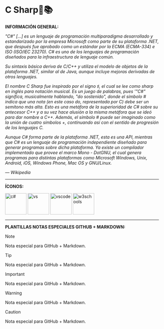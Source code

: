# C Sharp🌿📚

**INFORMACIÓN GENERAL:**

*"C#" [...] es un lenguaje de programación multiparadigma desarrollado y estandarizado por la empresa Microsoft como parte de su plataforma .NET, que después fue aprobado como un estándar por la ECMA (ECMA-334) e ISO (ISO/IEC 23270). C# es uno de los lenguajes de programación diseñados para la infraestructura de lenguaje común.*

*Su sintaxis básica deriva de C/C++ y utiliza el modelo de objetos de la plataforma .NET, similar al de Java, aunque incluye mejoras derivadas de otros lenguajes.*

*El nombre C Sharp fue inspirado por el signo ♯, el cual se lee como sharp en inglés para notación musical. Es un juego de palabras, pues '"C#" significa, musicalmente hablando, "do sostenido", donde el símbolo # indica que una nota (en este caso do, representada por C) debe ser un semitono más alta. Esto es una metáfora de la superioridad de C# sobre su antecesor C++ y a su vez hace alusión a la misma metáfora que se ideó para dar nombre a C++. Además, el símbolo # puede ser imaginado como la unión de cuatro símbolos +, continuando así con el sentido de progresión de los lenguajes C.*

*Aunque C# forma parte de la plataforma .NET, esta es una API, mientras que C# es un lenguaje de programación independiente diseñado para generar programas sobre dicha plataforma. Ya existe un compilador implementado que provee el marco Mono - DotGNU, el cual genera programas para distintas plataformas como Microsoft Windows, Unix, Android, iOS, Windows Phone, Mac OS y GNU/Linux.*

*— Wikipedia*

---

**ÍCONOS:**

<img src="https://upload.wikimedia.org/wikipedia/commons/d/d2/C_Sharp_Logo_2023.svg" alt="c#" width="70" height="70"/> <img src="https://upload.wikimedia.org/wikipedia/commons/5/59/Visual_Studio_Icon_2019.svg" alt="vs" width="70" height="70"/> <img src="https://code.visualstudio.com/assets/images/code-stable.png" alt="vscode" width="70" height="70"/> <img src="https://vetores.org/d/w3schools.svg" alt="w3schools" height="70"/> 

---

**PLANTILLAS NOTAS ESPECIALES GITHUB + MARKDOWN:**

> [!NOTE]
> Nota especial para GitHub + Markdown.

> [!TIP]
> Nota especial para GitHub + Markdown.

> [!IMPORTANT]
> Nota especial para GitHub + Markdown.

> [!WARNING]
> Nota especial para GitHub + Markdown.

> [!CAUTION]
> Nota especial para GitHub + Markdown.
